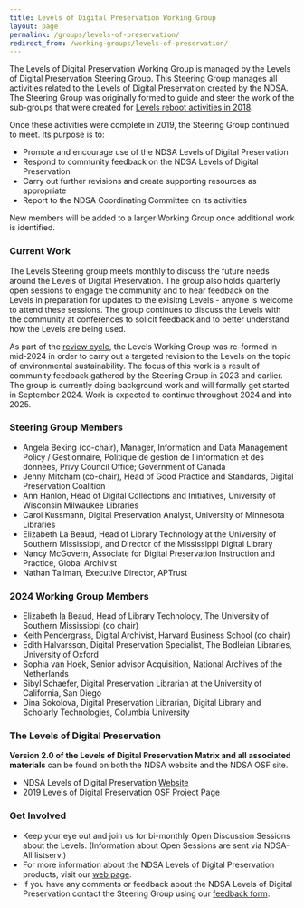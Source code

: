 ```yaml
---
title: Levels of Digital Preservation Working Group
layout: page
permalink: /groups/levels-of-preservation/
redirect_from: /working-groups/levels-of-preservation/
---
```

The Levels of Digital Preservation Working Group is managed by the Levels of Digital Preservation Steering Group. This Steering Group manages all activities related to the Levels of Digital Preservation created by the NDSA. The Steering Group was originally formed to guide and steer the work of the sub-groups that were created for [Levels reboot activities in 2018](/groups/levels-of-preservation/history/).

Once these activities were complete in 2019, the Steering Group continued to meet. Its purpose is to:

- Promote and encourage use of the NDSA Levels of Digital Preservation
- Respond to community feedback on the NDSA Levels of Digital Preservation
- Carry out further revisions and create supporting resources as appropriate
- Report to the NDSA Coordinating Committee on its activities

New members will be added to a larger Working Group once additional work is identified.  

### Current Work
The Levels Steering group meets monthly to discuss the future needs around the Levels of Digital Preservation.  The group also holds quarterly open sessions to engage the community and to hear feedback on the Levels in preparation for updates to the exisitng Levels - anyone is welcome to attend these sessions.  The group continues to discuss the Levels with the community at conferences to solicit feedback and to better understand how the Levels are being used.  

As part of the [review cycle](https://ndsa.org/groups/schedule/), the Levels Working Group was re-formed in mid-2024 in order to carry out a targeted revision to the Levels on the topic of environmental sustainability. The focus of this work is a result of community feedback gathered by the Steering Group in 2023 and earlier.  The group is currently doing background work and will formally get started in September 2024.  Work is expected to continue throughout 2024 and into 2025.  

### Steering Group Members
* Angela Beking (co-chair), Manager, Information and Data Management Policy / Gestionnaire, Politique de gestion de l'information et des données, Privy Council Office; Government of Canada
* Jenny Mitcham (co-chair), Head of Good Practice and Standards, Digital Preservation Coalition
* Ann Hanlon, Head of Digital Collections and Initiatives, University of Wisconsin Milwaukee Libraries
* Carol Kussmann, Digital Preservation Analyst, University of Minnesota Libraries
* Elizabeth La Beaud, Head of Library Technology at the University of Southern Mississippi, and Director of the Mississippi Digital Library
* Nancy McGovern, Associate for Digital Preservation Instruction and Practice, Global Archivist
* Nathan Tallman, Executive Director, APTrust
<!--### Background on Working Group Activities
The Levels of Digital Preservation Working Group was re-formed in 2018 with the main purpose of updating the Levels of Digital Preservation Matrix. The **full set activities of the 2018 group are provided on the [history](/groups/levels-of-preservation/history/) page** for the LOP Working Group.  The Levels are scheduled to be reviewed again in 2024.   -->

### 2024 Working Group Members
* Elizabeth la Beaud, Head of Library Technology, The University of Southern Mississippi (co chair)
* Keith Pendergrass, Digital Archivist, Harvard Business School (co chair)
* Edith Halvarsson, Digital Preservation Specialist, The Bodleian Libraries, University of Oxford 
* Sophia van Hoek, Senior advisor Acquisition, National Archives of the Netherlands
* Sibyl Schaefer, Digital Preservation Librarian at the University of California, San Diego
* Dina Sokolova, Digital Preservation Librarian, Digital Library and Scholarly Technologies, Columbia University


### The Levels of Digital Preservation
**Version 2.0 of the Levels of Digital Preservation Matrix and all associated materials** can be found on both the NDSA website and the NDSA OSF site.  
- NDSA Levels of Digital Preservation [Website](/publications/levels-of-digital-preservation/)
- 2019 Levels of Digital Preservation [OSF Project Page](https://osf.io/qgz98/)  


### Get Involved
* Keep your eye out and join us for bi-monthly Open Discussion Sessions about the Levels. (Information about Open Sessions are sent via NDSA-All listserv.)
* For more information about the NDSA Levels of Digital Preservation products, visit our [web page](https://ndsa.org/publications/levels-of-digital-preservation/).
* If you have any comments or feedback about the NDSA Levels of Digital Preservation contact the Steering Group using our [feedback form](https://forms.gle/BqYF4svZHpMCkBCw5). 




<!--- Join the conversation by adding your name to the [Levels of Digital Preservation Working Group mailing list](https://lists.clir.org/cgi-bin/wa?A0=NDSA-LEVELS)!  -->


<!--The Levels of Digital Preservation Steering Group is ongoing and manages activities related to the Levels of Digital Preservation created by the NDSA. The Steering Group is comprised of past and current sub-group leads.  Levels of Digital Preservation Working Groups or Subgroups are formed as needed to address the needs of the community. -->

<!--The Levels of Digital Preservation Working Group is ongoing and manages activities related to the Levels of Digital Preservation created by the NDSA.  Due to the complexity of the activities of the Levels of Digital Preservation Working Group, the group is managed by a Steering Group.  The Steering Group is comprised of past and current sub-group leads.  Subgroups are formed as needed to address the needs of the community. -->

<!--[![Digital Preservation Award](/images/DPC_Award_Logo.jpg "Digital Preservation Award Logo"){:height="15%" width="15%"}](https://www.dpconline.org/events/digital-preservation-awards)

On World Digital Preservation Day (November 5, 2020), the Levels of Digital Preservation Working Group became a [Digital Preservation Award](https://www.dpconline.org/events/digital-preservation-awards) winner when the group was awarded the [International Council on Archives](https://www.ica.org/en) Award for Collaboration and Cooperation! This award is not possible without the collaboration of hundreds of people over the course of the project!  Thank you to everyone who participated and for those just joining in the work.  -->
